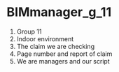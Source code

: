 # BIMmanager_g_11
1. Group 11
2. Indoor environment
3. The claim we are checking
4. Page number and report of claim
5. We are managers and our script
